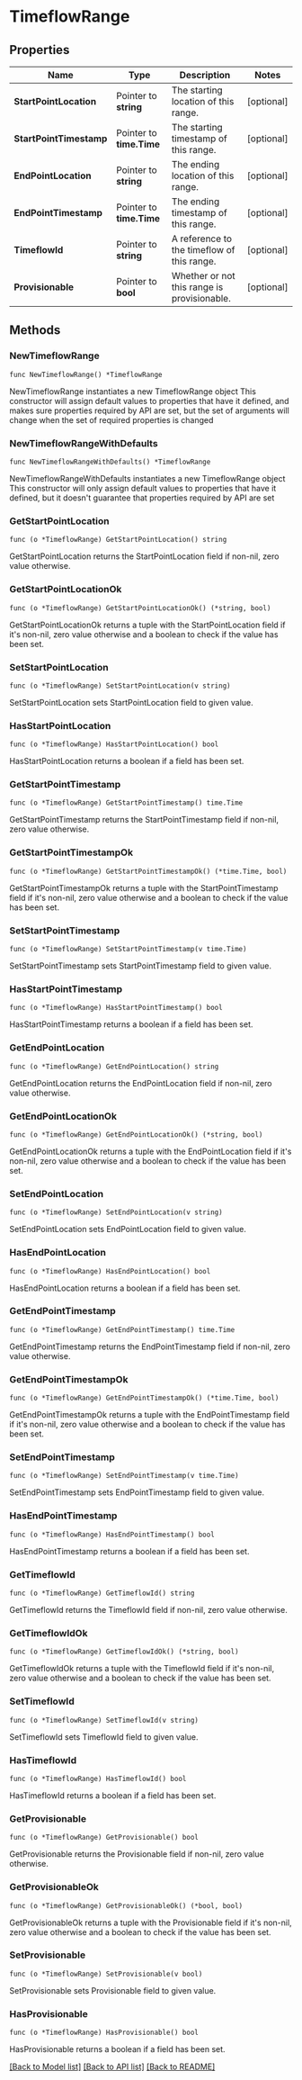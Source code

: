 # TimeflowRange

## Properties

Name | Type | Description | Notes
------------ | ------------- | ------------- | -------------
**StartPointLocation** | Pointer to **string** | The starting location of this range. | [optional] 
**StartPointTimestamp** | Pointer to **time.Time** | The starting timestamp of this range. | [optional] 
**EndPointLocation** | Pointer to **string** | The ending location of this range. | [optional] 
**EndPointTimestamp** | Pointer to **time.Time** | The ending timestamp of this range. | [optional] 
**TimeflowId** | Pointer to **string** | A reference to the timeflow of this range. | [optional] 
**Provisionable** | Pointer to **bool** | Whether or not this range is provisionable. | [optional] 

## Methods

### NewTimeflowRange

`func NewTimeflowRange() *TimeflowRange`

NewTimeflowRange instantiates a new TimeflowRange object
This constructor will assign default values to properties that have it defined,
and makes sure properties required by API are set, but the set of arguments
will change when the set of required properties is changed

### NewTimeflowRangeWithDefaults

`func NewTimeflowRangeWithDefaults() *TimeflowRange`

NewTimeflowRangeWithDefaults instantiates a new TimeflowRange object
This constructor will only assign default values to properties that have it defined,
but it doesn't guarantee that properties required by API are set

### GetStartPointLocation

`func (o *TimeflowRange) GetStartPointLocation() string`

GetStartPointLocation returns the StartPointLocation field if non-nil, zero value otherwise.

### GetStartPointLocationOk

`func (o *TimeflowRange) GetStartPointLocationOk() (*string, bool)`

GetStartPointLocationOk returns a tuple with the StartPointLocation field if it's non-nil, zero value otherwise
and a boolean to check if the value has been set.

### SetStartPointLocation

`func (o *TimeflowRange) SetStartPointLocation(v string)`

SetStartPointLocation sets StartPointLocation field to given value.

### HasStartPointLocation

`func (o *TimeflowRange) HasStartPointLocation() bool`

HasStartPointLocation returns a boolean if a field has been set.

### GetStartPointTimestamp

`func (o *TimeflowRange) GetStartPointTimestamp() time.Time`

GetStartPointTimestamp returns the StartPointTimestamp field if non-nil, zero value otherwise.

### GetStartPointTimestampOk

`func (o *TimeflowRange) GetStartPointTimestampOk() (*time.Time, bool)`

GetStartPointTimestampOk returns a tuple with the StartPointTimestamp field if it's non-nil, zero value otherwise
and a boolean to check if the value has been set.

### SetStartPointTimestamp

`func (o *TimeflowRange) SetStartPointTimestamp(v time.Time)`

SetStartPointTimestamp sets StartPointTimestamp field to given value.

### HasStartPointTimestamp

`func (o *TimeflowRange) HasStartPointTimestamp() bool`

HasStartPointTimestamp returns a boolean if a field has been set.

### GetEndPointLocation

`func (o *TimeflowRange) GetEndPointLocation() string`

GetEndPointLocation returns the EndPointLocation field if non-nil, zero value otherwise.

### GetEndPointLocationOk

`func (o *TimeflowRange) GetEndPointLocationOk() (*string, bool)`

GetEndPointLocationOk returns a tuple with the EndPointLocation field if it's non-nil, zero value otherwise
and a boolean to check if the value has been set.

### SetEndPointLocation

`func (o *TimeflowRange) SetEndPointLocation(v string)`

SetEndPointLocation sets EndPointLocation field to given value.

### HasEndPointLocation

`func (o *TimeflowRange) HasEndPointLocation() bool`

HasEndPointLocation returns a boolean if a field has been set.

### GetEndPointTimestamp

`func (o *TimeflowRange) GetEndPointTimestamp() time.Time`

GetEndPointTimestamp returns the EndPointTimestamp field if non-nil, zero value otherwise.

### GetEndPointTimestampOk

`func (o *TimeflowRange) GetEndPointTimestampOk() (*time.Time, bool)`

GetEndPointTimestampOk returns a tuple with the EndPointTimestamp field if it's non-nil, zero value otherwise
and a boolean to check if the value has been set.

### SetEndPointTimestamp

`func (o *TimeflowRange) SetEndPointTimestamp(v time.Time)`

SetEndPointTimestamp sets EndPointTimestamp field to given value.

### HasEndPointTimestamp

`func (o *TimeflowRange) HasEndPointTimestamp() bool`

HasEndPointTimestamp returns a boolean if a field has been set.

### GetTimeflowId

`func (o *TimeflowRange) GetTimeflowId() string`

GetTimeflowId returns the TimeflowId field if non-nil, zero value otherwise.

### GetTimeflowIdOk

`func (o *TimeflowRange) GetTimeflowIdOk() (*string, bool)`

GetTimeflowIdOk returns a tuple with the TimeflowId field if it's non-nil, zero value otherwise
and a boolean to check if the value has been set.

### SetTimeflowId

`func (o *TimeflowRange) SetTimeflowId(v string)`

SetTimeflowId sets TimeflowId field to given value.

### HasTimeflowId

`func (o *TimeflowRange) HasTimeflowId() bool`

HasTimeflowId returns a boolean if a field has been set.

### GetProvisionable

`func (o *TimeflowRange) GetProvisionable() bool`

GetProvisionable returns the Provisionable field if non-nil, zero value otherwise.

### GetProvisionableOk

`func (o *TimeflowRange) GetProvisionableOk() (*bool, bool)`

GetProvisionableOk returns a tuple with the Provisionable field if it's non-nil, zero value otherwise
and a boolean to check if the value has been set.

### SetProvisionable

`func (o *TimeflowRange) SetProvisionable(v bool)`

SetProvisionable sets Provisionable field to given value.

### HasProvisionable

`func (o *TimeflowRange) HasProvisionable() bool`

HasProvisionable returns a boolean if a field has been set.


[[Back to Model list]](../README.md#documentation-for-models) [[Back to API list]](../README.md#documentation-for-api-endpoints) [[Back to README]](../README.md)


